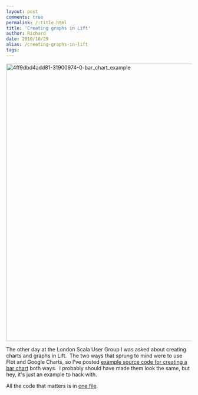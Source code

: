 ```yaml
---
layout: post
comments: true
permalink: /:title.html
title: 'Creating graphs in Lift'
author: Richard
date: 2010/10/29
alias: /creating-graphs-in-lift
tags:
---
```


<a href="https://www.flickr.com/photos/d6y/15554227074" title="4ff9dbd4add81-31900974-0-bar_chart_example by Richard Dallaway, on Flickr"><img src="https://farm8.staticflickr.com/7526/15554227074_feaf2a5c36_o.png" width="651" height="753" alt="4ff9dbd4add81-31900974-0-bar_chart_example"></a>

The other day at the London Scala User Group I was asked about creating
charts and graphs in Lift.  The two ways that sprung to mind were to use
Flot and Google Charts, so I've posted [example source code for creating
a bar chart][] both ways.  I probably should have made them look the
same, but hey, it's just an example to hack with.

All the code that matters is in [one file][].

  [example source code for creating a bar chart]: http://github.com/d6y/lift-graph-example
  [one file]: http://github.com/d6y/lift-graph-example/blob/master/src/main/scala/com/dallaway/snippet/Viz.scala
